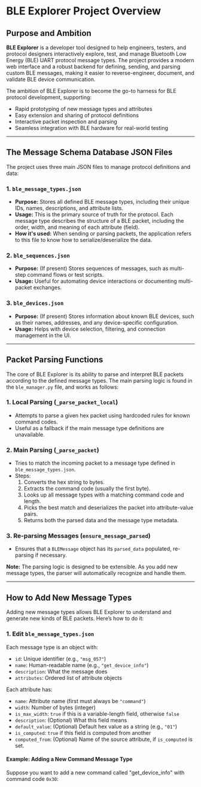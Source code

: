 # BLE Explorer Project Overview

## Purpose and Ambition

**BLE Explorer** is a developer tool designed to help engineers, testers, and protocol designers interactively explore, test, and manage Bluetooth Low Energy (BLE) UART protocol message types. The project provides a modern web interface and a robust backend for defining, sending, and parsing custom BLE messages, making it easier to reverse-engineer, document, and validate BLE device communication.

The ambition of BLE Explorer is to become the go-to harness for BLE protocol development, supporting:
- Rapid prototyping of new message types and attributes
- Easy extension and sharing of protocol definitions
- Interactive packet inspection and parsing
- Seamless integration with BLE hardware for real-world testing

---

## The Message Schema Database JSON Files

The project uses three main JSON files to manage protocol definitions and data:

### 1. `ble_message_types.json`
- **Purpose:** Stores all defined BLE message types, including their unique IDs, names, descriptions, and attribute lists.
- **Usage:** This is the primary source of truth for the protocol. Each message type describes the structure of a BLE packet, including the order, width, and meaning of each attribute (field).
- **How it's used:** When sending or parsing packets, the application refers to this file to know how to serialize/deserialize the data.

### 2. `ble_sequences.json`
- **Purpose:** (If present) Stores sequences of messages, such as multi-step command flows or test scripts.
- **Usage:** Useful for automating device interactions or documenting multi-packet exchanges.

### 3. `ble_devices.json`
- **Purpose:** (If present) Stores information about known BLE devices, such as their names, addresses, and any device-specific configuration.
- **Usage:** Helps with device selection, filtering, and connection management in the UI.

---

## Packet Parsing Functions

The core of BLE Explorer is its ability to parse and interpret BLE packets according to the defined message types. The main parsing logic is found in the `ble_manager.py` file, and works as follows:

### 1. **Local Parsing (`_parse_packet_local`)**
- Attempts to parse a given hex packet using hardcoded rules for known command codes.
- Useful as a fallback if the main message type definitions are unavailable.

### 2. **Main Parsing (`_parse_packet`)**
- Tries to match the incoming packet to a message type defined in `ble_message_types.json`.
- Steps:
  1. Converts the hex string to bytes.
  2. Extracts the command code (usually the first byte).
  3. Looks up all message types with a matching command code and length.
  4. Picks the best match and deserializes the packet into attribute-value pairs.
  5. Returns both the parsed data and the message type metadata.

### 3. **Re-parsing Messages (`ensure_message_parsed`)**
- Ensures that a `BLEMessage` object has its `parsed_data` populated, re-parsing if necessary.

**Note:** The parsing logic is designed to be extensible. As you add new message types, the parser will automatically recognize and handle them.

---

## How to Add New Message Types

Adding new message types allows BLE Explorer to understand and generate new kinds of BLE packets. Here’s how to do it:

### 1. **Edit `ble_message_types.json`**

Each message type is an object with:
- `id`: Unique identifier (e.g., `"msg_057"`)
- `name`: Human-readable name (e.g., `"get_device_info"`)
- `description`: What the message does
- `attributes`: Ordered list of attribute objects

Each attribute has:
- `name`: Attribute name (first must always be `"command"`)
- `width`: Number of bytes (integer)
- `is_max_width`: `true` if this is a variable-length field, otherwise `false`
- `description`: (Optional) What this field means
- `default_value`: (Optional) Default hex value as a string (e.g., `"01"`)
- `is_computed`: `true` if this field is computed from another
- `computed_from`: (Optional) Name of the source attribute, if `is_computed` is set.

#### Example: Adding a New Command Message Type

Suppose you want to add a new command called "get_device_info" with command code `0x30`:




